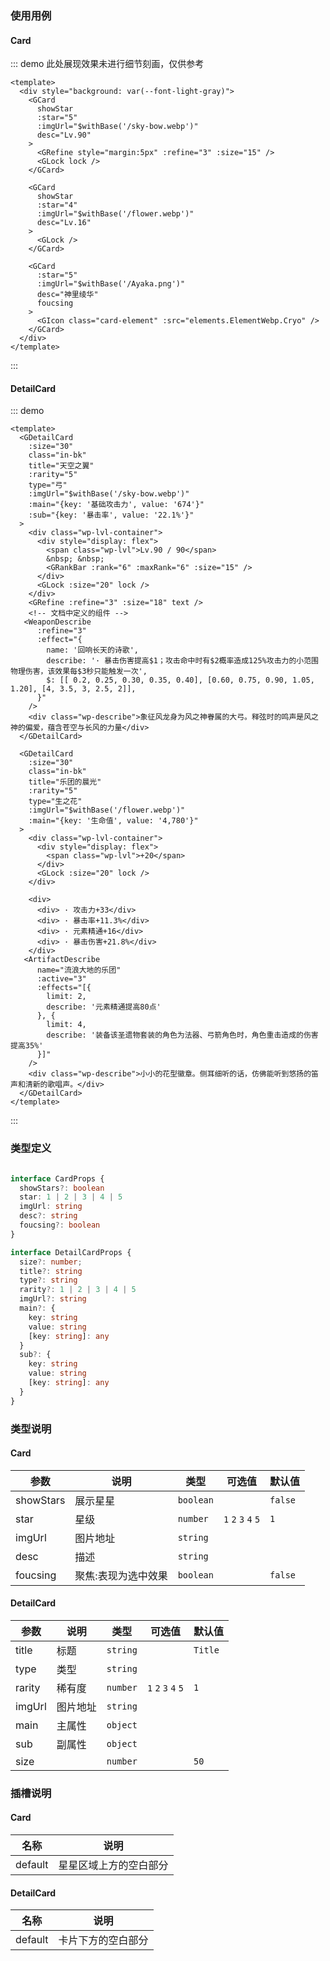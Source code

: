 ### 使用用例

#### Card

::: demo 此处展现效果未进行细节刻画，仅供参考
```vue
<template>
  <div style="background: var(--font-light-gray)">
    <GCard
      showStar
      :star="5"
      :imgUrl="$withBase('/sky-bow.webp')"
      desc="Lv.90"
    > 
      <GRefine style="margin:5px" :refine="3" :size="15" />
      <GLock lock />
    </GCard>

    <GCard
      showStar
      :star="4"
      :imgUrl="$withBase('/flower.webp')"
      desc="Lv.16"
    > 
      <GLock />
    </GCard>

    <GCard
      :star="5"
      :imgUrl="$withBase('/Ayaka.png')"
      desc="神里绫华"
      foucsing
    > 
      <GIcon class="card-element" :src="elements.ElementWebp.Cryo" />
    </GCard>
  </div>
</template>
```
:::


#### DetailCard

::: demo

```vue
<template>
  <GDetailCard 
    :size="30"
    class="in-bk"
    title="天空之翼"
    :rarity="5"
    type="弓"
    :imgUrl="$withBase('/sky-bow.webp')"
    :main="{key: '基础攻击力', value: '674'}"
    :sub="{key: '暴击率', value: '22.1%'}"
  >
    <div class="wp-lvl-container">
      <div style="display: flex">
        <span class="wp-lvl">Lv.90 / 90</span>
        &nbsp; &nbsp;
        <GRankBar :rank="6" :maxRank="6" :size="15" />
      </div>
      <GLock :size="20" lock />
    </div>
    <GRefine :refine="3" :size="18" text />
    <!-- 文档中定义的组件 -->
   <WeaponDescribe
      :refine="3"
      :effect="{
        name: '回响长天的诗歌',
        describe: '· 暴击伤害提高$1；攻击命中时有$2概率造成125%攻击力的小范围物理伤害，该效果每$3秒只能触发一次',
        $: [[ 0.2, 0.25, 0.30, 0.35, 0.40], [0.60, 0.75, 0.90, 1.05, 1.20], [4, 3.5, 3, 2.5, 2]],
      }"
    />
    <div class="wp-describe">象征风龙身为风之神眷属的大弓。释弦时的鸣声是风之神的偏爱，蕴含苍空与长风的力量</div>
  </GDetailCard>

  <GDetailCard 
    :size="30"
    class="in-bk"
    title="乐团的晨光"
    :rarity="5"
    type="生之花"
    :imgUrl="$withBase('/flower.webp')"
    :main="{key: '生命值', value: '4,780'}"
  >
    <div class="wp-lvl-container">
      <div style="display: flex">
        <span class="wp-lvl">+20</span>
      </div>
      <GLock :size="20" lock />
    </div>

    <div>
      <div> · 攻击力+33</div>
      <div> · 暴击率+11.3%</div>
      <div> · 元素精通+16</div>
      <div> · 暴击伤害+21.8%</div>
    </div>
   <ArtifactDescribe
      name="流浪大地的乐团"
      :active="3"
      :effects="[{
        limit: 2,
        describe: '元素精通提高80点'
      }, {
        limit: 4,
        describe: '装备该圣遗物套装的角色为法器、弓箭角色时，角色重击造成的伤害提高35%'
      }]"
    />
    <div class="wp-describe">小小的花型徽章。侧耳细听的话，仿佛能听到悠扬的笛声和清新的歌唱声。</div>
  </GDetailCard>
</template>
``` 

:::


### 类型定义


``` ts

interface CardProps {
  showStars?: boolean
  star: 1 | 2 | 3 | 4 | 5
  imgUrl: string
  desc?: string
  foucsing?: boolean
}

interface DetailCardProps {
  size?: number;
  title?: string
  type?: string
  rarity?: 1 | 2 | 3 | 4 | 5
  imgUrl?: string
  main?: {
    key: string
    value: string
    [key: string]: any
  }
  sub?: {
    key: string
    value: string
    [key: string]: any
  }
}
```

### 类型说明

#### Card
| 参数      | 说明                | 类型      | 可选值              | 默认值  |
| --------- | ------------------- | --------- | ------------------- | ------- |
| showStars | 展示星星            | `boolean` |                     | `false` |
| star      | 星级                | `number`  | `1` `2` `3` `4` `5` | `1`     |
| imgUrl    | 图片地址            | `string`  |                     |         |
| desc      | 描述                | `string`  |                     |         |
| foucsing  | 聚焦:表现为选中效果 | `boolean` |                     | `false` |


#### DetailCard
| 参数   | 说明     | 类型     | 可选值              | 默认值  |
| ------ | -------- | -------- | ------------------- | ------- |
| title  | 标题     | `string` |                     | `Title` |
| type   | 类型     | `string` |                     |         |
| rarity | 稀有度   | `number` | `1` `2` `3` `4` `5` | `1`     |
| imgUrl | 图片地址 | `string` |                     |         |
| main   | 主属性   | `object` |                     |         |
| sub    | 副属性   | `object` |                     |         |
| size   |          | `number` |                     | `50`    |


### 插槽说明

#### Card
| 名称    | 说明                   |
| ------- | ---------------------- |
| default | 星星区域上方的空白部分 |


#### DetailCard
| 名称    | 说明               |
| ------- | ------------------ |
| default | 卡片下方的空白部分 |

<style>
  .w-50 {
    width: 50px !important;
  }

  .w-100 {
    width: 100px !important;
  }

  .w-150 {
    width: 150px !important;
  }

  .w-200 {
    width: 200px !important;
  }

  .mg-10 {
    margin: 10px !important;
  }

  .in-bk {
    display: inline-block;
  }

  .wp-describe {
    margin-top: 10px;
    font-size: var(--attribute-size);
    color: var(--font-light-gray);
  }

  .card-element {
    width: 30px;
    margin: 3px;
  }

  .wp-lvl {
    display: inline-block;

    padding: 0 10px;
    border-radius: 3px;
    background-color: var(--shadow);
    font-size: calc(var(--attribute-size) * 0.8);
    color: var(--blank-white);
  }

  .wp-lvl-container {
    display: flex;
    justify-content: space-between;
    align-items: center;
    height: 50px;
  }

</style>